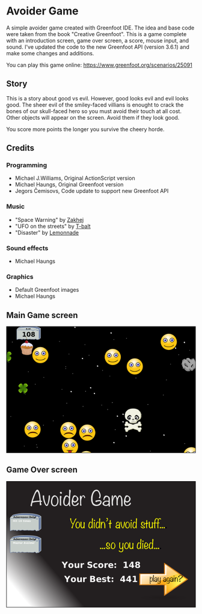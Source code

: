 # Avoider Game

A simple avoider game created with Greenfoot IDE. The idea and base code were taken from the book "Creative Greenfoot". This is a game complete with an introduction screen, game over screen, a score, mouse input, and sound. I've updated the code to the new Greenfoot API (version 3.6.1) and make some changes and additions.

You can play this game online: https://www.greenfoot.org/scenarios/25091

## Story

This is a story about good vs evil. However, good looks evil and evil looks good. The sheer evil of the smiley-faced villians is enought to crack the bones of our skull-faced hero so you must avoid their touch at all cost. Other objects will appear on the screen. Avoid them if they look good.

You score more points the longer you survive the cheery horde.

## Credits

### Programming

- Michael J.Williams, Original ActionScript version
- Michael Haungs, Original Greenfoot version
- Jegors Čemisovs, Code update to support new Greenfoot API

### Music

- "Space Warning" by [Zakhej](https://zakhej.newgrounds.com/)
- "UFO on the streets" by [T-balt](https://t-balt.newgrounds.com/)
- "Disaster" by [Lemonnade](https://lemonnade.newgrounds.com/)

### Sound effects

- Michael Haungs

### Graphics

- Default Greenfoot images
- Michael Haungs

## Main Game screen

![Screenshot](Screenshot.png)

## Game Over screen

![Game Over](GameOver.png)
